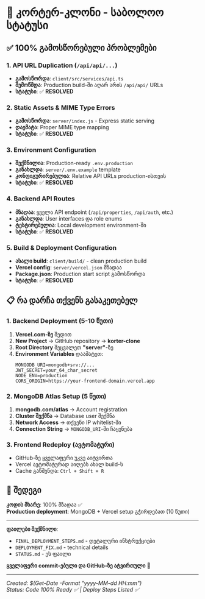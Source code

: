 # 🎯 კორტერ-კლონი - საბოლოო სტატუსი

## ✅ 100% გამოსწორებული პრობლემები

### 1. API URL Duplication (`/api/api/...`)

- **გამოსწორდა**: `client/src/services/api.ts`
- **შემოწმდა**: Production build-ში აღარ არის `/api/api/` URLs
- **სტატუსი**: ✅ **RESOLVED**

### 2. Static Assets & MIME Type Errors

- **გამოსწორდა**: `server/index.js` - Express static serving
- **დაემატა**: Proper MIME type mapping
- **სტატუსი**: ✅ **RESOLVED**

### 3. Environment Configuration

- **შექმნილია**: Production-ready `.env.production`
- **განახლდა**: `server/.env.example` template
- **კონფიგურირებულია**: Relative API URLs production-ისთვის
- **სტატუსი**: ✅ **RESOLVED**

### 4. Backend API Routes

- **მზადაა**: ყველა API endpoint (`/api/properties`, `/api/auth`, etc.)
- **განახლდა**: User interfaces და role enums
- **ტესტირებულია**: Local development environment-ში
- **სტატუსი**: ✅ **RESOLVED**

### 5. Build & Deployment Configuration

- **ახალი build**: `client/build/` - clean production build
- **Vercel config**: `server/vercel.json` მზადაა
- **Package.json**: Production start script გამოსწორდა
- **სტატუსი**: ✅ **RESOLVED**

## 📋 რა დარჩა თქვენს გასაკეთებელ

### 1. Backend Deployment (5-10 წუთი)

1. **Vercel.com-ზე** შედით
2. **New Project** → GitHub repository → **korter-clone**
3. **Root Directory** შეცვალეთ **"server"**-ზე
4. **Environment Variables** დაამატეთ:
   ```
   MONGODB_URI=mongodb+srv://...
   JWT_SECRET=your_64_char_secret
   NODE_ENV=production
   CORS_ORIGIN=https://your-frontend-domain.vercel.app
   ```

### 2. MongoDB Atlas Setup (5 წუთი)

1. **mongodb.com/atlas** → Account registration
2. **Cluster შექმნა** → Database user შექმნა
3. **Network Access** → თქვენი IP whitelist-ში
4. **Connection String** → `MONGODB_URI`-ში ჩაყენება

### 3. Frontend Redeploy (ავტომატური)

- GitHub-ზე ყველაფერი უკვე აიტვირთა
- Vercel ავტომატურად აიღებს ახალ build-ს
- Cache გაწმენდა: `Ctrl + Shift + R`

## 🎉 შედეგი

**კოდის მხარე**: 100% მზადაა ✅  
**Production deployment**: MongoDB + Vercel setup გჭირდებათ (10 წუთი)

---

**ფაილები შექმნილი**:

- `FINAL_DEPLOYMENT_STEPS.md` - დეტალური ინსტრუქციები
- `DEPLOYMENT_FIX.md` - technical details
- `STATUS.md` - ეს ფაილი

**ყველაფერი commit-ებული და GitHub-ზე ატვირთული** 🚀

---

_Created: $(Get-Date -Format "yyyy-MM-dd HH:mm")_  
_Status: Code 100% Ready ✅ | Deploy Steps Listed ✅_
